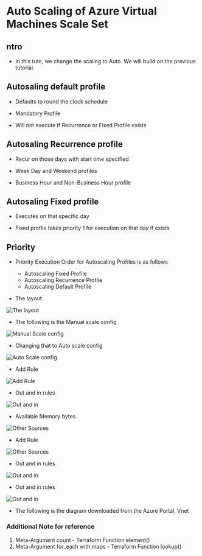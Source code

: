 # Auto Scaling of Azure Virtual Machines Scale Set

## ntro

- In this tute, we change the scaling to Auto. We will build on the previous tutorial.

## Autosaling default profile

- Defaults to round the clock schedule

- Mandatory Profile

- Will not execute if Recurrence or Fixed Profile exists

## Autosaling Recurrence profile

- Recur on those days with start time specified

- Week Day  and Weekend profiles

- Business Hour and Non-Business Hour profile

## Autosaling Fixed profile

- Executes on that specific day

- Fixed profile takes priority 1 for execution on that day if exists

## Priority

- Priority Execution Order for Autoscaling Profiles is as follows

    - Autoscaling Fixed Profile
    - Autoscaling Recurrence Profile
    - Autoscaling Default Profile

- The layout

![The layout](./Images/Layout-Auto.jpg)

- The following is the Manual scale config

![Manual Scale config](./Images/Portail-Ui-Manual-Scale.jpg)

- Changing that to Auto scale config

![Auto Scale config](./Images/Portail-Ui-Auto-Scale-config.jpg)

- Add Rule

![Add Rule](./Images/Scale-in-rule.jpg)

- Out and in rules

![Out and in](./Images/Scale-Out-in.jpg)

- Available Memory bytes

![Other Sources](./Images/AvailableMemoryBytesRule.jpg)

- Add Rule

![Other Sources](./Images/Other-Sources-in.jpg)

- Out and in rules

![Out and in](./Images/Other-Sources-out1.jpg)

- Out and in rules

![Out and in](./Images/Other-Sources-out2.jpg)




- The following is the diagram downloaded from the Azure Portal, Vnet


### Additional Note for reference
1. Meta-Argument count - Terraform Function element()
2. Meta-Argument for_each with maps - Terraform Function lookup()

